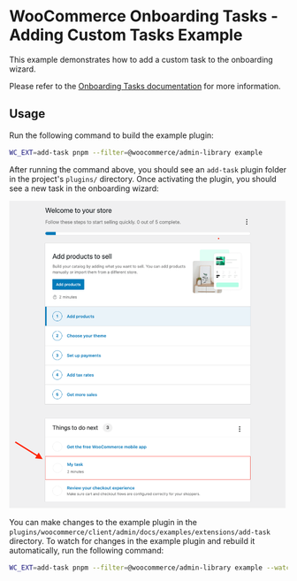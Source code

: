 # WooCommerce Onboarding Tasks - Adding Custom Tasks Example

This example demonstrates how to add a custom task to the onboarding wizard.

Please refer to the [Onboarding Tasks documentation](../../../features/onboarding-tasks.md) for more information.

## Usage

Run the following command to build the example plugin:

```bash
WC_EXT=add-task pnpm --filter=@woocommerce/admin-library example
```

After running the command above, you should see an `add-task` plugin folder in the project's `plugins/` directory. Once activating the plugin, you should see a new task in the onboarding wizard:

<!-- markdownlint-disable-next-line no-inline-html -->
<img src="./images/task-example.png" width="500px" alt="Screenshot of the onboarding wizard with the custom task" />

You can make changes to the example plugin in the `plugins/woocommerce/client/admin/docs/examples/extensions/add-task` directory. To watch for changes in the example plugin and rebuild it automatically, run the following command:

```bash
WC_EXT=add-task pnpm --filter=@woocommerce/admin-library example --watch
```
